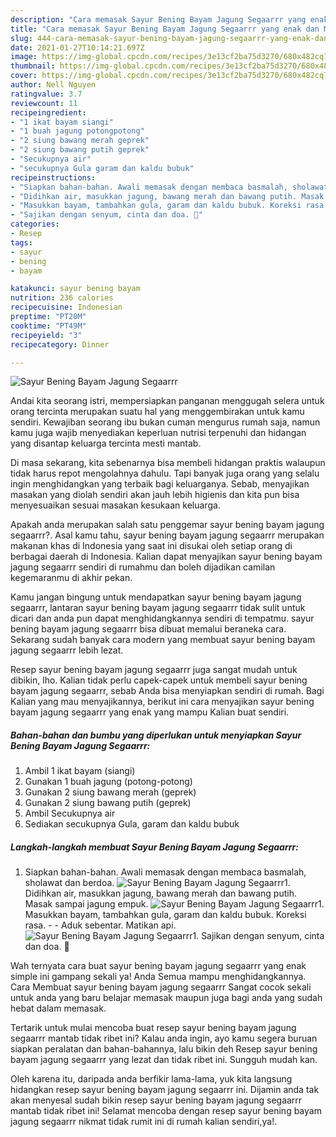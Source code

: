 ```yaml
---
description: "Cara memasak Sayur Bening Bayam Jagung Segaarrr yang enak dan Mudah Dibuat"
title: "Cara memasak Sayur Bening Bayam Jagung Segaarrr yang enak dan Mudah Dibuat"
slug: 444-cara-memasak-sayur-bening-bayam-jagung-segaarrr-yang-enak-dan-mudah-dibuat
date: 2021-01-27T10:14:21.697Z
image: https://img-global.cpcdn.com/recipes/3e13cf2ba75d3270/680x482cq70/sayur-bening-bayam-jagung-segaarrr-foto-resep-utama.jpg
thumbnail: https://img-global.cpcdn.com/recipes/3e13cf2ba75d3270/680x482cq70/sayur-bening-bayam-jagung-segaarrr-foto-resep-utama.jpg
cover: https://img-global.cpcdn.com/recipes/3e13cf2ba75d3270/680x482cq70/sayur-bening-bayam-jagung-segaarrr-foto-resep-utama.jpg
author: Nell Nguyen
ratingvalue: 3.7
reviewcount: 11
recipeingredient:
- "1 ikat bayam siangi"
- "1 buah jagung potongpotong"
- "2 siung bawang merah geprek"
- "2 siung bawang putih geprek"
- "Secukupnya air"
- "secukupnya Gula garam dan kaldu bubuk"
recipeinstructions:
- "Siapkan bahan-bahan. Awali memasak dengan membaca basmalah, sholawat dan berdoa."
- "Didihkan air, masukkan jagung, bawang merah dan bawang putih. Masak sampai jagung empuk."
- "Masukkan bayam, tambahkan gula, garam dan kaldu bubuk. Koreksi rasa.   Aduk sebentar. Matikan api."
- "Sajikan dengan senyum, cinta dan doa. 🖤"
categories:
- Resep
tags:
- sayur
- bening
- bayam

katakunci: sayur bening bayam 
nutrition: 236 calories
recipecuisine: Indonesian
preptime: "PT20M"
cooktime: "PT49M"
recipeyield: "3"
recipecategory: Dinner

---
```



![Sayur Bening Bayam Jagung Segaarrr](https://img-global.cpcdn.com/recipes/3e13cf2ba75d3270/680x482cq70/sayur-bening-bayam-jagung-segaarrr-foto-resep-utama.jpg)

Andai kita seorang istri, mempersiapkan panganan menggugah selera untuk orang tercinta merupakan suatu hal yang menggembirakan untuk kamu sendiri. Kewajiban seorang ibu bukan cuman mengurus rumah saja, namun kamu juga wajib menyediakan keperluan nutrisi terpenuhi dan hidangan yang disantap keluarga tercinta mesti mantab.

Di masa  sekarang, kita sebenarnya bisa membeli hidangan praktis walaupun tidak harus repot mengolahnya dahulu. Tapi banyak juga orang yang selalu ingin menghidangkan yang terbaik bagi keluarganya. Sebab, menyajikan masakan yang diolah sendiri akan jauh lebih higienis dan kita pun bisa menyesuaikan sesuai masakan kesukaan keluarga. 



Apakah anda merupakan salah satu penggemar sayur bening bayam jagung segaarrr?. Asal kamu tahu, sayur bening bayam jagung segaarrr merupakan makanan khas di Indonesia yang saat ini disukai oleh setiap orang di berbagai daerah di Indonesia. Kalian dapat menyajikan sayur bening bayam jagung segaarrr sendiri di rumahmu dan boleh dijadikan camilan kegemaranmu di akhir pekan.

Kamu jangan bingung untuk mendapatkan sayur bening bayam jagung segaarrr, lantaran sayur bening bayam jagung segaarrr tidak sulit untuk dicari dan anda pun dapat menghidangkannya sendiri di tempatmu. sayur bening bayam jagung segaarrr bisa dibuat memalui beraneka cara. Sekarang sudah banyak cara modern yang membuat sayur bening bayam jagung segaarrr lebih lezat.

Resep sayur bening bayam jagung segaarrr juga sangat mudah untuk dibikin, lho. Kalian tidak perlu capek-capek untuk membeli sayur bening bayam jagung segaarrr, sebab Anda bisa menyiapkan sendiri di rumah. Bagi Kalian yang mau menyajikannya, berikut ini cara menyajikan sayur bening bayam jagung segaarrr yang enak yang mampu Kalian buat sendiri.

<!--inarticleads1-->

##### Bahan-bahan dan bumbu yang diperlukan untuk menyiapkan Sayur Bening Bayam Jagung Segaarrr:

1. Ambil 1 ikat bayam (siangi)
1. Gunakan 1 buah jagung (potong-potong)
1. Gunakan 2 siung bawang merah (geprek)
1. Gunakan 2 siung bawang putih (geprek)
1. Ambil Secukupnya air
1. Sediakan secukupnya Gula, garam dan kaldu bubuk




<!--inarticleads2-->

##### Langkah-langkah membuat Sayur Bening Bayam Jagung Segaarrr:

1. Siapkan bahan-bahan. Awali memasak dengan membaca basmalah, sholawat dan berdoa.
<img src="https://img-global.cpcdn.com/steps/81434abd8e4eda2e/160x128cq70/sayur-bening-bayam-jagung-segaarrr-langkah-memasak-1-foto.jpg" alt="Sayur Bening Bayam Jagung Segaarrr">1. Didihkan air, masukkan jagung, bawang merah dan bawang putih. Masak sampai jagung empuk.
<img src="https://img-global.cpcdn.com/steps/091a068d72559df4/160x128cq70/sayur-bening-bayam-jagung-segaarrr-langkah-memasak-2-foto.jpg" alt="Sayur Bening Bayam Jagung Segaarrr">1. Masukkan bayam, tambahkan gula, garam dan kaldu bubuk. Koreksi rasa.  -  - Aduk sebentar. Matikan api.
<img src="https://img-global.cpcdn.com/steps/72aa9a8064aeadef/160x128cq70/sayur-bening-bayam-jagung-segaarrr-langkah-memasak-3-foto.jpg" alt="Sayur Bening Bayam Jagung Segaarrr">1. Sajikan dengan senyum, cinta dan doa. 🖤




Wah ternyata cara buat sayur bening bayam jagung segaarrr yang enak simple ini gampang sekali ya! Anda Semua mampu menghidangkannya. Cara Membuat sayur bening bayam jagung segaarrr Sangat cocok sekali untuk anda yang baru belajar memasak maupun juga bagi anda yang sudah hebat dalam memasak.

Tertarik untuk mulai mencoba buat resep sayur bening bayam jagung segaarrr mantab tidak ribet ini? Kalau anda ingin, ayo kamu segera buruan siapkan peralatan dan bahan-bahannya, lalu bikin deh Resep sayur bening bayam jagung segaarrr yang lezat dan tidak ribet ini. Sungguh mudah kan. 

Oleh karena itu, daripada anda berfikir lama-lama, yuk kita langsung hidangkan resep sayur bening bayam jagung segaarrr ini. Dijamin anda tak akan menyesal sudah bikin resep sayur bening bayam jagung segaarrr mantab tidak ribet ini! Selamat mencoba dengan resep sayur bening bayam jagung segaarrr nikmat tidak rumit ini di rumah kalian sendiri,ya!.

